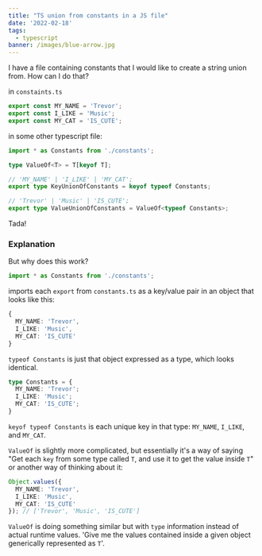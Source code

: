 ```yaml
---
title: "TS union from constants in a JS file"
date: '2022-02-18'
tags:
  - typescript
banner: /images/blue-arrow.jpg
---
```


I have a file containing constants that I would like to create a string union from. How can I do that?

in `constaints.ts`

```typescript
export const MY_NAME = 'Trevor';
export const I_LIKE = 'Music';
export const MY_CAT = 'IS_CUTE';
```

in some other typescript file:

```ts
import * as Constants from './constants';

type ValueOf<T> = T[keyof T];

// 'MY_NAME' | 'I_LIKE' | 'MY_CAT';
export type KeyUnionOfConstants = keyof typeof Constants;

// 'Trevor' | 'Music' | 'IS_CUTE';
export type ValueUnionOfConstants = ValueOf<typeof Constants>;
```

Tada!

### Explanation
But why does this work?

```ts
import * as Constants from './constants';
```
imports each `export` from `constants.ts` as a key/value pair in an object that looks like this:

```ts
{
  MY_NAME: 'Trevor',
  I_LIKE: 'Music',
  MY_CAT: 'IS_CUTE'
}
```

`typeof Constants` is just that object expressed as a type, which looks identical.

```ts
type Constants = {
  MY_NAME: 'Trevor';
  I_LIKE: 'Music';
  MY_CAT: 'IS_CUTE';
}
```

`keyof typeof Constants` is each unique key in that type: `MY_NAME`, `I_LIKE`, and `MY_CAT`.

`ValueOf` is slightly more complicated, but essentially it's a way of saying "Get each `key` from some type called `T`, and use it to get the value inside `T`" or another way of thinking about it:

```ts
Object.values({
  MY_NAME: 'Trevor',
  I_LIKE: 'Music',
  MY_CAT: 'IS_CUTE'
}); // ['Trevor', 'Music', 'IS_CUTE']
```

`ValueOf` is doing something similar but with `type` information instead of actual runtime values. 'Give me the values contained inside a given object generically represented as `T`'.
